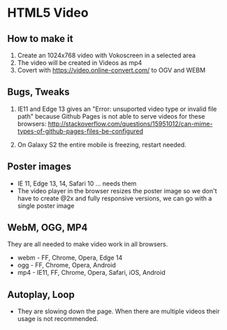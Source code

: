 # HTML5 Video

## How to make it

1. Create an 1024x768 video with Vokoscreen in a selected area
2. The video will be created in Videos as mp4
3. Covert with https://video.online-convert.com/ to OGV and WEBM


## Bugs, Tweaks

1. IE11 and Edge 13 gives an "Error: unsuported video type or invalid file path" because Github Pages is not able to serve videos for these browsers: http://stackoverflow.com/questions/15951012/can-mime-types-of-github-pages-files-be-configured

2. On Galaxy S2 the entire mobile is freezing, restart needed.


## Poster images

- IE 11, Edge 13, 14, Safari 10 ... needs them
- The video player in the browser resizes the poster image so we don't have to create @2x and fully responsive versions, we can go with a single poster image


## WebM, OGG, MP4

They are all needed to make video work in all browsers.

- webm - FF, Chrome, Opera, Edge 14
- ogg - FF, Chrome, Opera, Android
- mp4 - IE11, FF, Chrome, Opera, Safari, iOS, Android


## Autoplay, Loop

- They are slowing down the page. When there are multiple videos their usage is not recommended.
